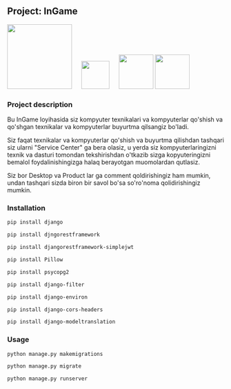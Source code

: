 ## Project: InGame

<img src="https://www.djangoproject.com/m/img/logos/django-logo-negative.png" width="150">
&emsp;
<img src="https://upload.wikimedia.org/wikipedia/commons/thumb/c/c3/Python-logo-notext.svg/1200px-Python-logo-notext.svg.png" width="65">
&emsp;
<img src="https://storage.caktusgroup.com/media/blog-images/drf-logo2.png" height="80">
<img src="https://kinsta.com/wp-content/uploads/2022/02/postgres-logo.png" height="80">

### Project description

Bu InGame loyihasida siz kompyuter texnikalari va kompyuterlar qo'shish va qo'shgan texnikalar va kompyuterlar buyurtma qilsangiz bo'ladi.

Siz faqat texnikalar va kompyuterlar qo'shish va buyurtma qilishdan tashqari siz ularni "Service Center" ga bera olasiz, u yerda siz kompyuterlaringizni texnik va dasturi tomondan tekshirishdan o'tkazib sizga kopyuteringizni bemalol foydalinishingizga halaq berayotgan muomolardan qutlasiz.

Siz bor Desktop va Product lar ga comment qoldirishingiz ham mumkin, undan tashqari sizda biron bir savol bo'sa so'ro'noma qolidirishingiz mumkin.

### Installation

```bash and another
pip install django

pip install djngorestframework

pip install djangorestframework-simplejwt

pip install Pillow

pip install psycopg2

pip install django-filter

pip install django-environ

pip install django-cors-headers

pip install django-modeltranslation

```
### Usage

```bash and another
python manage.py makemigrations

python manage.py migrate

python manage.py runserver
```